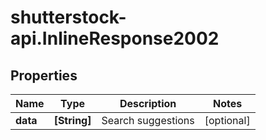 # shutterstock-api.InlineResponse2002

## Properties
Name | Type | Description | Notes
------------ | ------------- | ------------- | -------------
**data** | **[String]** | Search suggestions | [optional] 


